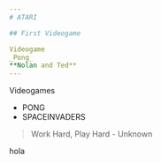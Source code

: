 ```yaml
---
# ATARI

## First Videogame

Videogame
_Pong_
**Nolan and Ted**
---
```

Videogames
* PONG
* SPACEINVADERS

> Work Hard, Play Hard - Unknown

hola